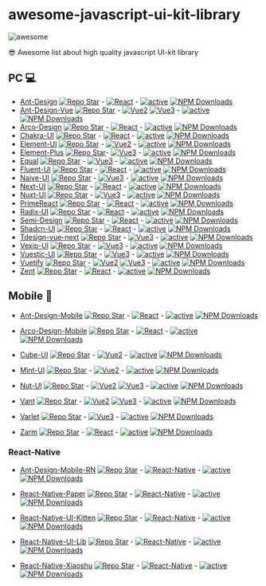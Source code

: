 # awesome-javascript-ui-kit-library

![awesome](https://camo.githubusercontent.com/8693bde04030b1670d5097703441005eba34240c32d1df1eb82a5f0d6716518e/68747470733a2f2f63646e2e7261776769742e636f6d2f73696e647265736f726875732f617765736f6d652f643733303566333864323966656437386661383536353265336136336531353464643865383832392f6d656469612f62616467652e737667)

😎 Awesome list about high quality javascript UI-kit library

## PC 💻

- [Ant-Design](https://ant.design/components/overview) [![Repo Star](https://img.shields.io/github/stars/ant-design/ant-design.svg?label=&style=social)](https://github.com/ant-design/ant-design) - [![React](https://img.shields.io/static/v1?label=&message=React&color=blue)]() - [![active](https://img.shields.io/github/last-commit/ant-design/ant-design)]() [![NPM Downloads](https://img.shields.io/npm/dw/antd.svg)](https://www.npmjs.com/package/antd)
- [Ant-Design-Vue](https://antdv.com/components/overview) [![Repo Star](https://img.shields.io/github/stars/vueComponent/ant-design-vue.svg?label=&style=social)](https://github.com/vueComponent/ant-design-vue) - [![Vue2](https://img.shields.io/static/v1?label=&message=Vue2&color=green)]() [![Vue3](https://img.shields.io/static/v1?label=&message=Vue3&color=success)]() - [![active](https://img.shields.io/github/last-commit/vueComponent/ant-design-vue)]() [![NPM Downloads](https://img.shields.io/npm/dw/ant-design-vue.svg)](https://www.npmjs.com/package/ant-design-vue)
- [Arco-Design](https://arco.design/react/docs/start) [![Repo Star](https://img.shields.io/github/stars/arco-design/arco-design.svg?label=&style=social)](https://github.com/arco-design/arco-design) - [![React](https://img.shields.io/static/v1?label=&message=React&color=blue)]() - [![active](https://img.shields.io/github/last-commit/arco-design/arco-design)]() [![NPM Downloads](https://img.shields.io/npm/dw/@arco-design/web-react.svg)](https://www.npmjs.com/package/@arco-design/web-react)
- [Chakra-UI](https://chakra-ui.com/docs/components) [![Repo Star](https://img.shields.io/github/stars/chakra-ui/chakra-ui.svg?label=&style=social)](https://github.com/chakra-ui/chakra-ui) - [![React](https://img.shields.io/static/v1?label=&message=React&color=blue)]() - [![active](https://img.shields.io/github/last-commit/chakra-ui/chakra-ui)]() [![NPM Downloads](https://img.shields.io/npm/dw/@chakra-ui/react.svg)](https://www.npmjs.com/package/@chakra-ui/react)
- [Element-UI](https://element.eleme.cn/#/en-US/component/installation) [![Repo Star](https://img.shields.io/github/stars/ElemeFE/element.svg?label=&style=social)](https://github.com/ElemeFE/element) - [![Vue2](https://img.shields.io/static/v1?label=&message=Vue2&color=green)]() - [![active](https://img.shields.io/github/last-commit/ElemeFE/element)]() [![NPM Downloads](https://img.shields.io/npm/dw/element-ui.svg)](https://www.npmjs.com/package/element-ui)
- [Element-Plus](https://element-plus.org/en-US/component/button.html) [![Repo Star](https://img.shields.io/github/stars/element-plus/element-plus.svg?label=&style=social)](https://github.com/element-plus/element-plus.svg?label=&style=social)- [![Vue3](https://img.shields.io/static/v1?label=&message=Vue3&color=success)]() - [![active](https://img.shields.io/github/last-commit/element-plus/element-plus)]() [![NPM Downloads](https://img.shields.io/npm/dw/element-plus.svg)](https://www.npmjs.com/package/element-plus)
- [Equal](https://equal-ui.github.io/Equal/components/button) [![Repo Star](https://img.shields.io/github/stars/Equal-UI/Equal.svg?label=&style=social)](https://github.com/Equal-UI/Equal) - [![Vue3](https://img.shields.io/static/v1?label=&message=Vue3&color=success)]() - [![active](https://img.shields.io/github/last-commit/Equal-UI/Equal)]() [![NPM Downloads](https://img.shields.io/npm/dw/equal-vue.svg)](https://www.npmjs.com/package/equal-vue)
- [Fluent-UI](https://react.fluentui.dev/?path=/docs/concepts-introduction--page) [![Repo Star](https://img.shields.io/github/stars/microsoft/fluentui.svg?label=&style=social)](https://github.com/microsoft/fluentui) - [![React](https://img.shields.io/static/v1?label=&message=React&color=blue)]() - [![active](https://img.shields.io/github/last-commit/microsoft/fluentui)]() [![NPM Downloads](https://img.shields.io/npm/dw/@fluentui/react-components.svg)](https://www.npmjs.com/package/@fluentui/react-components)
- [Naive-UI](https://www.naiveui.com/en-US/os-theme/components/button) [![Repo Star](https://img.shields.io/github/stars/tusen-ai/naive-ui.svg?label=&style=social)](https://github.com/tusen-ai/naive-ui) - [![Vue3](https://img.shields.io/static/v1?label=&message=Vue3&color=success)]() - [![active](https://img.shields.io/github/last-commit/tusen-ai/naive-ui)]() [![NPM Downloads](https://img.shields.io/npm/dw/naive-ui.svg)](https://www.npmjs.com/package/naive-ui)
- [Next-UI](https://nextui.org/) [![Repo Star](https://img.shields.io/github/stars/nextui-org/nextui.svg?label=&style=social)](https://github.com/nextui-org/nextui) - [![React](https://img.shields.io/static/v1?label=&message=React&color=blue)]() - [![active](https://img.shields.io/github/last-commit/nextui-org/nextui)]() [![NPM Downloads](https://img.shields.io/npm/dw/@nextui-org/react.svg)](https://www.npmjs.com/package/@nextui-org/react)
- [Nuxt-UI](https://ui.nuxt.com/components/button) [![Repo Star](https://img.shields.io/github/stars/nuxt/ui.svg?label=&style=social)](https://github.com/nuxt/ui) - [![Vue3](https://img.shields.io/static/v1?label=&message=Vue3&color=success)]() - [![active](https://img.shields.io/github/last-commit/nuxt/ui)]() [![NPM Downloads](https://img.shields.io/npm/dw/@nuxt/ui.svg)](https://www.npmjs.com/package/@nuxt/ui)
- [PrimeReact](https://primereact.org/autocomplete/) [![Repo Star](https://img.shields.io/github/stars/primefaces/primereact.svg?label=&style=social)](https://github.com/primefaces/primereact) - [![React](https://img.shields.io/static/v1?label=&message=React&color=blue)]() - [![active](https://img.shields.io/github/last-commit/primefaces/primereact)]() [![NPM Downloads](https://img.shields.io/npm/dw/primereact.svg)](https://www.npmjs.com/package/primereact)
- [Radix-UI](https://www.radix-ui.com/) [![Repo Star](https://img.shields.io/github/stars/radix-ui/primitives.svg?label=&style=social)](https://github.com/radix-ui/primitives) - [![React](https://img.shields.io/static/v1?label=&message=React&color=blue)]() - [![active](https://img.shields.io/github/last-commit/radix-ui/primitives)]() [![NPM Downloads](https://img.shields.io/npm/dw/@radix-ui/react-dialog.svg)](https://www.npmjs.com/package/@radix-ui/react-dialog)
- [Semi-Design](https://semi.design/zh-CN/start/getting-started) [![Repo Star](https://img.shields.io/github/stars/DouyinFE/semi-design.svg?label=&style=social)](https://github.com/DouyinFE/semi-design) - [![React](https://img.shields.io/static/v1?label=&message=React&color=blue)]() - [![active](https://img.shields.io/github/last-commit/DouyinFE/semi-design)]() [![NPM Downloads](https://img.shields.io/npm/dw/@douyinfe/semi-ui.svg)](https://www.npmjs.com/package/@douyinfe/semi-ui)
- [Shadcn-UI](https://ui.shadcn.com/docs/components/button) [![Repo Star](https://img.shields.io/github/stars/shadcn/ui.svg?label=&style=social)](https://github.com/shadcn/ui) - [![React](https://img.shields.io/static/v1?label=&message=React&color=blue)]() - [![active](https://img.shields.io/github/last-commit/shadcn/ui)]() [![NPM Downloads](https://img.shields.io/npm/dw/shadcn-ui.svg)](https://www.npmjs.com/package/shadcn-ui)
- [Tdesign-vue-next](https://tdesign.tencent.com/vue-next/overview) [![Repo Star](https://img.shields.io/github/stars/Tencent/tdesign-vue-next.svg?label=&style=social)](https://github.com/Tencent/tdesign-vue-next) - [![Vue3](https://img.shields.io/static/v1?label=&message=Vue3&color=success)]() - [![active](https://img.shields.io/github/last-commit/Tencent/tdesign-vue-next)]() [![NPM Downloads](https://img.shields.io/npm/dw/tdesign-vue-next.svg)](https://www.npmjs.com/package/tdesign-vue-next)
- [Vexip-UI](https://www.vexipui.com/zh-CN/component/button.html) [![Repo Star](https://img.shields.io/github/stars/vexip-ui/vexip-ui.svg?label=&style=social)](https://github.com/vexip-ui/vexip-ui) - [![Vue3](https://img.shields.io/static/v1?label=&message=Vue3&color=success)]() - [![active](https://img.shields.io/github/last-commit/vexip-ui/vexip-ui)]() [![NPM Downloads](https://img.shields.io/npm/dw/vexip-ui.svg)](https://www.npmjs.com/package/vexip-ui)
- [Vuestic-UI](https://vuestic.dev) [![Repo Star](https://img.shields.io/github/stars/epicmaxco/vuestic-ui.svg?label=&style=social)](https://github.com/epicmaxco/vuestic-ui) - [![Vue3](https://img.shields.io/static/v1?label=&message=Vue3&color=success)]() - [![active](https://img.shields.io/github/last-commit/epicmaxco/vuestic-ui)]() [![NPM Downloads](https://img.shields.io/npm/dw/vuestic-ui.svg)](https://www.npmjs.com/package/vuestic-ui)
- [Vuetify](https://next.vuetifyjs.com/en/components/all/) [![Repo Star](https://img.shields.io/github/stars/vuetifyjs/vuetify.svg?label=&style=social)](https://github.com/vuetifyjs/vuetify) - [![Vue2](https://img.shields.io/static/v1?label=&message=Vue2&color=green)]() [![Vue3](https://img.shields.io/static/v1?label=&message=Vue3&color=success)]() - [![active](https://img.shields.io/github/last-commit/vuetifyjs/vuetify)]() [![NPM Downloads](https://img.shields.io/npm/dw/vuetify.svg)](https://www.npmjs.com/package/vuetify)
- [Zent](https://youzan.github.io/zent/en/guides/install) [![Repo Star](https://img.shields.io/github/stars/youzan/zent.svg?label=&style=social)](https://github.com/youzan/zent) - [![React](https://img.shields.io/static/v1?label=&message=React&color=blue)]() - [![active](https://img.shields.io/github/last-commit/youzan/zent)]() [![NPM Downloads](https://img.shields.io/npm/dw/zent.svg)](https://www.npmjs.com/package/zent)

## Mobile 📱

- [Ant-Design-Mobile](https://mobile.ant.design/components/button) [![Repo Star](https://img.shields.io/github/stars/ant-design/ant-design-mobile.svg?label=&style=social)](https://github.com/ant-design/ant-design-mobile) - [![React](https://img.shields.io/static/v1?label=&message=React&color=blue)]() - [![active](https://img.shields.io/github/last-commit/ant-design/ant-design-mobile)]() [![NPM Downloads](https://img.shields.io/npm/dw/antd-mobile.svg)](https://www.npmjs.com/package/antd-mobile)

- [Arco-Design-Mobile](https://arco.design/mobile/react/arco-design/pc/#/) [![Repo Star](https://img.shields.io/github/stars/arco-design/arco-design-mobile.svg?label=&style=social)](https://github.com/arco-design/arco-design-mobile) - [![React](https://img.shields.io/static/v1?label=&message=React&color=blue)]() - [![active](https://img.shields.io/github/last-commit/arco-design/arco-design-mobile)]() [![NPM Downloads](https://img.shields.io/npm/dw/@arco-design/mobile-react.svg)](https://www.npmjs.com/package/@arco-design/mobile-react)

- [Cube-UI](https://didi.github.io/cube-ui/#/en-US/docs/quick-start) [![Repo Star](https://img.shields.io/github/stars/didi/cube-ui.svg?label=&style=social)](https://github.com/didi/cube-ui) - [![Vue2](https://img.shields.io/static/v1?label=&message=Vue2&color=green)]() - [![active](https://img.shields.io/github/last-commit/didi/cube-ui)]() [![NPM Downloads](https://img.shields.io/npm/dw/cube-ui.svg)](https://www.npmjs.com/package/cube-ui)
- [Mint-UI](http://mint-ui.github.io/docs/#/en) [![Repo Star](https://img.shields.io/github/stars/ElemeFE/mint-ui.svg?label=&style=social)](https://github.com/ElemeFE/mint-ui) - [![Vue2](https://img.shields.io/static/v1?label=&message=Vue2&color=green)]() - [![active](https://img.shields.io/github/last-commit/ElemeFE/mint-ui)]() [![NPM Downloads](https://img.shields.io/npm/dw/mint-ui.svg)](https://www.npmjs.com/package/mint-ui)
- [Nut-UI](https://nutui.jd.com/h5/vue/4x/#/en-US/guide/intro) [![Repo Star](https://img.shields.io/github/stars/jdf2e/nutui.svg?label=&style=social)](https://github.com/jdf2e/nutui) - [![Vue2](https://img.shields.io/static/v1?label=&message=Vue2&color=green)]() [![Vue3](https://img.shields.io/static/v1?label=&message=Vue3&color=success)]() - [![active](https://img.shields.io/github/last-commit/jdf2e/nutui)]() [![NPM Downloads](https://img.shields.io/npm/dw/@nutui/nutui.svg)](https://www.npmjs.com/package/@nutui/nutui)
- [Vant](https://vant-ui.github.io/vant/#/en-US) [![Repo Star](https://img.shields.io/github/stars/youzan/vant.svg?label=&style=social)](https://github.com/youzan/vant) - [![Vue2](https://img.shields.io/static/v1?label=&message=Vue2&color=green)]() [![Vue3](https://img.shields.io/static/v1?label=&message=Vue3&color=success)]() - [![active](https://img.shields.io/github/last-commit/youzan/vant)]() [![NPM Downloads](https://img.shields.io/npm/dw/vant.svg)](https://www.npmjs.com/package/vant)
- [Varlet](https://varlet.gitee.io/varlet-ui/#/en-US/button) [![Repo Star](https://img.shields.io/github/stars/varletjs/varlet.svg?label=&style=social)](https://github.com/varletjs/varlet) - [![Vue3](https://img.shields.io/static/v1?label=&message=Vue3&color=success)]() - [![active](https://img.shields.io/github/last-commit/varletjs/varlet)]() [![NPM Downloads](https://img.shields.io/npm/dw/@varlet/ui.svg)](https://www.npmjs.com/package/@varlet/ui)
- [Zarm](https://zarm.design/#/components/button) [![Repo Star](https://img.shields.io/github/stars/ZhongAnTech/zarm.svg?label=&style=social)](https://github.com/ZhongAnTech/zarm) - [![React](https://img.shields.io/static/v1?label=&message=React&color=blue)]() - [![active](https://img.shields.io/github/last-commit/ZhongAnTech/zarm)]() [![NPM Downloads](https://img.shields.io/npm/dw/zarm.svg)](https://www.npmjs.com/package/zarm)

### React-Native

- [Ant-Design-Mobile-RN](https://rn.mobile.ant.design/docs/react/introduce) [![Repo Star](https://img.shields.io/github/stars/ant-design/ant-design-mobile-rn.svg?label=&style=social)](https://github.com/ant-design/ant-design-mobile-rn) - [![React-Native](https://img.shields.io/static/v1?label=&message=React-Native&color=blue)]() - [![active](https://img.shields.io/github/last-commit/ant-design/ant-design-mobile-rn)]() [![NPM Downloads](https://img.shields.io/npm/dw/@ant-design/react-native.svg)](https://www.npmjs.com/package/@ant-design/react-native)

- [React-Native-Paper](https://reactnativepaper.com) [![Repo Star](https://img.shields.io/github/stars/callstack/react-native-paper.svg?label=&style=social)](https://github.com/callstack/react-native-paper) - [![React-Native](https://img.shields.io/static/v1?label=&message=React-Native&color=blue)]() - [![active](https://img.shields.io/github/last-commit/callstack/react-native-paper)]() [![NPM Downloads](https://img.shields.io/npm/dw/react-native-paper.svg)](https://www.npmjs.com/package/react-native-paper)

- [React-Native-UI-Kitten](https://akveo.github.io/react-native-ui-kitten) [![Repo Star](https://img.shields.io/github/stars/akveo/react-native-ui-kitten.svg?label=&style=social)](https://github.com/akveo/react-native-ui-kitten) - [![React-Native](https://img.shields.io/static/v1?label=&message=React-Native&color=blue)]() - [![active](https://img.shields.io/github/last-commit/akveo/react-native-ui-kitten)]() [![NPM Downloads](https://img.shields.io/npm/dw/@ui-kitten/components.svg)](https://www.npmjs.com/package/@ui-kitten/components)

- [React-Native-UI-Lib](https://wix.github.io/react-native-ui-lib) [![Repo Star](https://img.shields.io/github/stars/wix/react-native-ui-lib.svg?label=&style=social)](https://github.com/wix/react-native-ui-lib) - [![React-Native](https://img.shields.io/static/v1?label=&message=React-Native&color=blue)]() - [![active](https://img.shields.io/github/last-commit/wix/react-native-ui-lib)]() [![NPM Downloads](https://img.shields.io/npm/dw/react-native-ui-lib.svg)](https://www.npmjs.com/package/react-native-ui-lib)

- [React-Native-Xiaoshu](https://hjfruit.github.io/xiaoshu-doc) [![Repo Star](https://img.shields.io/github/stars/hjfruit/react-native-xiaoshu.svg?label=&style=social)](https://github.com/hjfruit/react-native-xiaoshu) - [![React-Native](https://img.shields.io/static/v1?label=&message=React-Native&color=blue)]() - [![active](https://img.shields.io/github/last-commit/hjfruit/react-native-xiaoshu)]() [![NPM Downloads](https://img.shields.io/npm/dw/@fruits-chain/react-native-xiaoshu.svg)](https://www.npmjs.com/package/@fruits-chain/react-native-xiaoshu)
